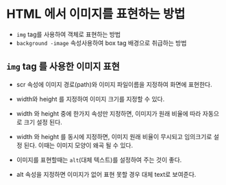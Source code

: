 # HTML 에서 이미지를 표현하는 방법

- `img` tag를 사용하여 객체로 표현하는 방법
- `background -image` 속성사용하여 box tag 배경으로 취급하는 방법

## `img` tag 를 사용한 이미지 표현

- scr 속성에 이미지 경로(path)와 이미지 파일이름을 지정하여 화면에 표현한다.
- width와 height 를 지정하여 이미지 크기를 지정할 수 있다.
- width 와 height 중에 한가지 속성만 지정하면, 이미지가 원래 비율에 따라 자동으로 크기 설정 된다.
- width 와 height 를 동시에 지정하면, 이미지 원래 비율이 무시되고 임의크기로 설정 된다. 이때는 이미지 모양이 왜곡 될 수 있다.

- 이미지를 표현할때는 `alt`(대체 텍스트)를 설정하여 주는 것이 좋다.
- alt 속성을 지정하면 이미지가 없어 표현 못할 경우 대체 text로 보여준다.
